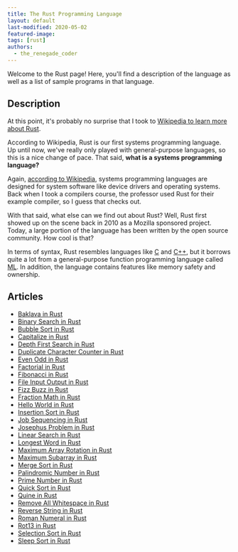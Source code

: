 ```yaml
---
title: The Rust Programming Language
layout: default
last-modified: 2020-05-02
featured-image:
tags: [rust]
authors:
  - the_renegade_coder
---
```


Welcome to the Rust page! Here, you'll find a description of the language as well as a list of sample programs in that language.

## Description

At this point, it's probably no surprise that I took to [Wikipedia to learn more about Rust][1].

According to Wikipedia, Rust is our first systems programming language. Up until now, we've really only played with general-purpose languages, so this is a nice change of pace. That said, __what is a systems programming language?__

Again, [according to Wikipedia][2], systems programming languages are designed for system software like device drivers and operating systems. Back when I took a compilers course, the professor used Rust for their example compiler, so I guess that checks out.

With that said, what else can we find out about Rust? Well, Rust first showed up on the scene back in 2010 as a Mozilla sponsored project. Today, a large portion of the language has been written by the open source community. How cool is that?

In terms of syntax, Rust resembles languages like [C][3] and [C++][4], but it borrows quite a lot from a general-purpose function programming language called [ML][5]. In addition, the language contains features like memory safety and ownership.

[1]: https://en.wikipedia.org/wiki/Rust_(programming_language)
[2]: https://en.wikipedia.org/wiki/System_programming_language
[3]: https://en.wikipedia.org/wiki/C_(programming_language)
[4]: https://en.wikipedia.org/wiki/C%2B%2B
[5]: https://en.wikipedia.org/wiki/ML_(programming_language)


## Articles

- [Baklava in Rust](https://sampleprograms.io/projects/baklava/rust)
- [Binary Search in Rust](https://sampleprograms.io/projects/binary-search/rust)
- [Bubble Sort in Rust](https://sampleprograms.io/projects/bubble-sort/rust)
- [Capitalize in Rust](https://sampleprograms.io/projects/capitalize/rust)
- [Depth First Search in Rust](https://sampleprograms.io/projects/depth-first-search/rust)
- [Duplicate Character Counter in Rust](https://sampleprograms.io/projects/duplicate-character-counter/rust)
- [Even Odd in Rust](https://sampleprograms.io/projects/even-odd/rust)
- [Factorial in Rust](https://sampleprograms.io/projects/factorial/rust)
- [Fibonacci in Rust](https://sampleprograms.io/projects/fibonacci/rust)
- [File Input Output in Rust](https://sampleprograms.io/projects/file-input-output/rust)
- [Fizz Buzz in Rust](https://sampleprograms.io/projects/fizz-buzz/rust)
- [Fraction Math in Rust](https://sampleprograms.io/projects/fraction-math/rust)
- [Hello World in Rust](https://sampleprograms.io/projects/hello-world/rust)
- [Insertion Sort in Rust](https://sampleprograms.io/projects/insertion-sort/rust)
- [Job Sequencing in Rust](https://sampleprograms.io/projects/job-sequencing/rust)
- [Josephus Problem in Rust](https://sampleprograms.io/projects/josephus-problem/rust)
- [Linear Search in Rust](https://sampleprograms.io/projects/linear-search/rust)
- [Longest Word in Rust](https://sampleprograms.io/projects/longest-word/rust)
- [Maximum Array Rotation in Rust](https://sampleprograms.io/projects/maximum-array-rotation/rust)
- [Maximum Subarray in Rust](https://sampleprograms.io/projects/maximum-subarray/rust)
- [Merge Sort in Rust](https://sampleprograms.io/projects/merge-sort/rust)
- [Palindromic Number in Rust](https://sampleprograms.io/projects/palindromic-number/rust)
- [Prime Number in Rust](https://sampleprograms.io/projects/prime-number/rust)
- [Quick Sort in Rust](https://sampleprograms.io/projects/quick-sort/rust)
- [Quine in Rust](https://sampleprograms.io/projects/quine/rust)
- [Remove All Whitespace in Rust](https://sampleprograms.io/projects/remove-all-whitespace/rust)
- [Reverse String in Rust](https://sampleprograms.io/projects/reverse-string/rust)
- [Roman Numeral in Rust](https://sampleprograms.io/projects/roman-numeral/rust)
- [Rot13 in Rust](https://sampleprograms.io/projects/rot13/rust)
- [Selection Sort in Rust](https://sampleprograms.io/projects/selection-sort/rust)
- [Sleep Sort in Rust](https://sampleprograms.io/projects/sleep-sort/rust)